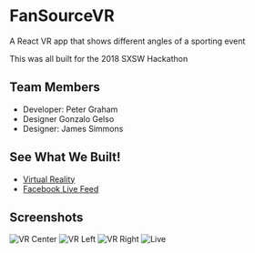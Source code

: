 # FanSourceVR
A React VR app that shows different angles of a sporting event

This was all built for the 2018 SXSW Hackathon
## Team Members
- Developer: Peter Graham
- Designer Gonzalo Gelso
- Designer: James Simmons

## See What We Built!
- [Virtual Reality](http://fan-source-vr.surge.sh/)
- [Facebook Live Feed](http://fan-source-live.surge.sh/)

## Screenshots
![VR Center](https://challengepost-s3-challengepost.netdna-ssl.com/photos/production/software_photos/000/614/933/datas/gallery.jpg)
![VR Left](https://challengepost-s3-challengepost.netdna-ssl.com/photos/production/software_photos/000/614/934/datas/gallery.jpg)
![VR Right](https://challengepost-s3-challengepost.netdna-ssl.com/photos/production/software_photos/000/614/935/datas/gallery.jpg)
![Live](https://challengepost-s3-challengepost.netdna-ssl.com/photos/production/software_photos/000/614/917/datas/gallery.jpg)

